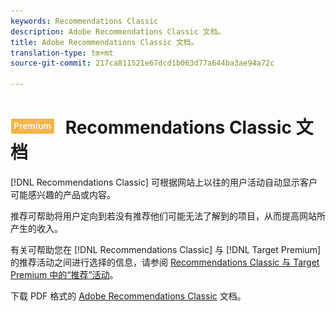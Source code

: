 ```yaml
---
keywords: Recommendations Classic
description: Adobe Recommendations Classic 文档。
title: Adobe Recommendations Classic 文档。
translation-type: tm+mt
source-git-commit: 217ca811521e67dcd1b063d77a644ba3ae94a72c

---
```



# ![PREMIUM](/help/assets/premium.png) Recommendations Classic 文档

[!DNL Recommendations Classic] 可根据网站上以往的用户活动自动显示客户可能感兴趣的产品或内容。

推荐可帮助将用户定向到若没有推荐他们可能无法了解到的项目，从而提高网站所产生的收入。

有关可帮助您在 [!DNL Recommendations Classic] 与 [!DNL Target Premium] 的推荐活动之间进行选择的信息，请参阅 [Recommendations Classic 与 Target Premium 中的“推荐”活动](/help/c-recommendations/c-recommendations-faq/recommendations-classic-versus-recommendations-activities-target-premium.md)。

下载 PDF 格式的 [Adobe Recommendations Classic](/help/assets/adobe-recommendations-classic.pdf) 文档。